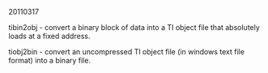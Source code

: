 20110317

tibin2obj - convert a binary block of data into a TI object file that absolutely loads at a fixed address.

tiobj2bin - convert an uncompressed TI object file (in windows text file format) into a binary file.
